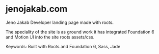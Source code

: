 # jenojakab.com

Jeno Jakab Developer landing page made with roots.

The speciality of the site is as ground work it has integrated Foundation 6 and Motion UI into the site roots assets/css.

Keywords: Built with Roots and  Foundation 6, Sass, Jade
